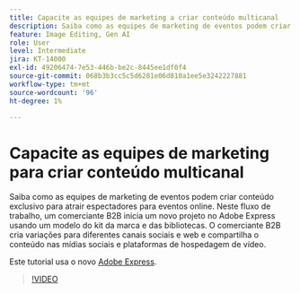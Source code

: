 ```yaml
---
title: Capacite as equipes de marketing a criar conteúdo multicanal
description: Saiba como as equipes de marketing de eventos podem criar conteúdo exclusivo para atrair espectadores para eventos online
feature: Image Editing, Gen AI
role: User
level: Intermediate
jira: KT-14000
exl-id: 49206474-7e53-446b-be2c-8445ee1df0f4
source-git-commit: 068b3b3cc5c5d6281e06d810a1ee5e3242227881
workflow-type: tm+mt
source-wordcount: '96'
ht-degree: 1%

---
```


# Capacite as equipes de marketing para criar conteúdo multicanal

Saiba como as equipes de marketing de eventos podem criar conteúdo exclusivo para atrair espectadores para eventos online. Neste fluxo de trabalho, um comerciante B2B inicia um novo projeto no Adobe Express usando um modelo do kit da marca e das bibliotecas. O comerciante B2B cria variações para diferentes canais sociais e web e compartilha o conteúdo nas mídias sociais e plataformas de hospedagem de vídeo.

Este tutorial usa o novo [Adobe Express](https://www.adobe.com/express/).

>[!VIDEO](https://video.tv.adobe.com/v/3424446?quality=12&learn=on&hidetitle=true)
